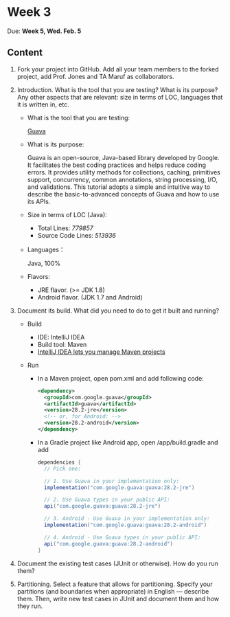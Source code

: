 # Week 3

Due: **Week 5, Wed. Feb. 5**

## Content

1. Fork your project into GitHub. Add all your team members to the forked project, add Prof. Jones and TA Maruf as collaborators.

2. Introduction. What is the tool that you are testing? What is its purpose? Any other aspects that are relevant: size in terms of LOC, languages that it is written in, etc.

    - What is the tool that you are testing:

      [Guava](https://github.com/google/guava)

    - What is its purpose:

      Guava is an open-source, Java-based library developed by Google. It facilitates the best coding practices and helps reduce coding errors. It provides utility methods for collections, caching, primitives support, concurrency, common annotations, string processing, I/O, and validations. This tutorial adopts a simple and intuitive way to describe the basic-to-advanced concepts of Guava and how to use its APIs.

    - Size in terms of LOC (Java):

      - Total Lines: *779857*
      - Source Code Lines: *513936*

    - Languages：

      Java, 100%

    - Flavors:

      - JRE flavor. (>= JDK 1.8)
      - Android flavor. (JDK 1.7 and Android)

3. Document its build. What did you need to do to get it built and running?

    - Build

      - IDE: IntelliJ IDEA
      - Build tool: Maven
      - [IntelliJ IDEA lets you manage Maven projects](https://www.jetbrains.com/help/idea/delegate-build-and-run-actions-to-maven.html)

    - Run

        - In a Maven project, open pom.xml and add following code:

          ```xml
          <dependency>
            <groupId>com.google.guava</groupId>
            <artifactId>guava</artifactId>
            <version>28.2-jre</version>
            <!-- or, for Android: -->
            <version>28.2-android</version>
          </dependency>
          ```

        - In a Gradle project like Android app, open /app/build.gradle and add

            ```gradle
            dependencies {
              // Pick one:

              // 1. Use Guava in your implementation only:
              implementation("com.google.guava:guava:28.2-jre")

              // 2. Use Guava types in your public API:
              api("com.google.guava:guava:28.2-jre")

              // 3. Android - Use Guava in your implementation only:
              implementation("com.google.guava:guava:28.2-android")

              // 4. Android - Use Guava types in your public API:
              api("com.google.guava:guava:28.2-android")
            }
            ```

4. Document the existing test cases (JUnit or otherwise). How do you run them?
5. Partitioning. Select a feature that allows for partitioning. Specify your partitions (and boundaries when appropriate) in English — describe them. Then, write new test cases in JUnit and document them and how they run.

